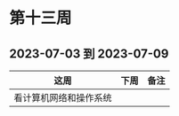 # 第十三周

## 2023-07-03 到 2023-07-09

| 这周                   | 下周 | 备注 |
| ---------------------- | ---- | ---- |
| 看计算机网络和操作系统 |      |      |
